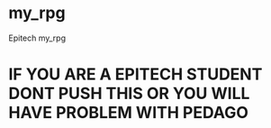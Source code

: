 # my_rpg
Epitech my_rpg

# IF YOU ARE A EPITECH STUDENT DONT PUSH THIS OR YOU WILL HAVE PROBLEM WITH PEDAGO

